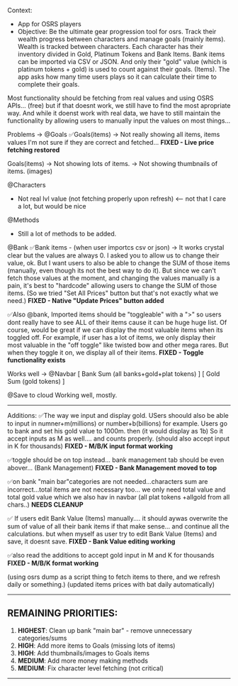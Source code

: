 Context: 
- App for OSRS players
- Objective: Be the ultimate gear progression tool for osrs. Track their wealth progress between characters and manage goals (mainly items). Wealth is tracked between characters. Each character has their inventory divided in Gold, Platinum Tokens and Bank Items. Bank items can be imported via CSV or JSON. And only their "gold" value (which is platinum tokens + gold) is used to count against their goals. (Items). The app asks how many time users plays so it can calculate their time to complete their goals.

Most functionality should be fetching from real values and using OSRS APIs... (free) but if that doesnt work, we still have to find the most apropriate way. And while it doenst work with real data, we have to still maintain the functionality by allowing users to manually input the values on most things...

Problems ->
@Goals
✅Goals(items) -> Not really showing all items, items values I'm not sure if they are correct and fetched... **FIXED - Live price fetching restored**

Goals(items) -> Not showing lots of items.
-> Not showing thumbnails of items. (images)

@Characters
- Not real lvl value (not fetching properly upon refresh) <-- not that I care a lot, but would be nice

@Methods
- Still a lot of methods to be added.

@Bank
✅Bank items - (when user importcs csv or json) -> It works crystal clear but the values are always 0. I asked you to allow us to change their value, ok. But I want users to also be able to change the SUM of those items (manually, even though its not the best way to do it). But  since we can't fetch those values at the moment, and changing the values manually is a pain, it's best to "hardcode" allowing users to change the SUM of those items. (So we tried "Set All Prices" button but that's not exactly what we need.) **FIXED - Native "Update Prices" button added**

✅Also @bank, Imported items should be "toggleable" with a ">" so users dont really have to see ALL of their items cause it can be huge huge list. Of course, would be great if we can display the most valuable items when its toggled off. For example, if user has a lot of items, we only display their most valuable in the "off toggle" like twisted bow and other mega rares. But when they toggle it on, we display all of their items. **FIXED - Toggle functionality exists**

Works well ->
@Navbar [ Bank Sum (all banks+gold+plat tokens) ]
       [ Gold Sum (gold tokens) ]

@Save to cloud
Working well, mostly.

-----

Additions:
✅The way we input and display gold.
USers shoould also be able to input in numner+m(millions) or number+b(billions) for example. Users go to bank and set his gold value to 1000m. then (it would display as 1b) So it accept inputs as M as well.... and counts properly. (should also accept input in K for thousands) **FIXED - M/B/K input format working**

✅toggle should be on top instead... bank management tab should be even abover... (Bank Management) **FIXED - Bank Management moved to top**

✅on bank "main bar"categories are not needed...characters sum are incorrect...total items are not necessary too... we only need total value and total gold value which we also hav in navbar (all plat tokens +allgold from all chars..) **NEEDS CLEANUP**

✅ If users edit Bank Value (Items) manually.... it should aywas overwrite the sum of value of all their bank items if that make sense... and continue all the calculations. but when myself as user try to edit Bank Value (Items) and save, it doesnt save. **FIXED - Bank Value editing working**

✅also 
read the additions to accept gold input in M and K for thousands **FIXED - M/B/K format working**

(using osrs dump as a script thing to fetch items to there, and we refresh daily or something.) (updated items prices with bat daily automatically)

---

## REMAINING PRIORITIES:

1. **HIGHEST**: Clean up bank "main bar" - remove unnecessary categories/sums
2. **HIGH**: Add more items to Goals (missing lots of items)
3. **HIGH**: Add thumbnails/images to Goals items
4. **MEDIUM**: Add more money making methods
5. **MEDIUM**: Fix character level fetching (not critical)

---

